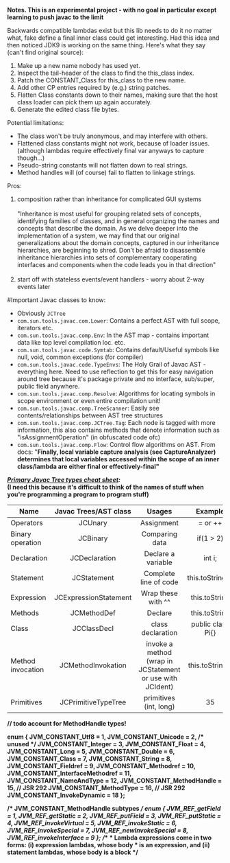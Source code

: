 <!--
  ~       Copyright (c) 2017.  Preston Garno
  ~
  ~        Licensed under the Apache License, Version 2.0 (the "License");
  ~        you may not use this file except in compliance with the License.
  ~        You may obtain a copy of the License at
  ~
  ~            http://www.apache.org/licenses/LICENSE-2.0
  ~
  ~        Unless required by applicable law or agreed to in writing, software
  ~        distributed under the License is distributed on an "AS IS" BASIS,
  ~        WITHOUT WARRANTIES OR CONDITIONS OF ANY KIND, either express or implied.
  ~        See the License for the specific language governing permissions and
  ~        limitations under the License.
  -->
__Notes.  This is an experimental project - with no goal in particular except learning to push javac to the limit__

Backwards compatible lambdas exist but this lib needs to do it no matter what, fake define a final inner class could get interesting.  Had this idea and then noticed JDK9 is working on the same thing. Here's what they say (can't find original source):

   1. Make up a new name nobody has used yet.
   2. Inspect the tail-header of the class to find the this_class index.
   3. Patch the CONSTANT_Class for this_class to the new name.
   4. Add other CP entries required by (e.g.) string patches.
   5. Flatten Class constants down to their names, making sure that
      the host class loader can pick them up again accurately.
   6. Generate the edited class file bytes.
       
Potential limitations:
   * The class won't be truly anonymous, and may interfere with others.
   * Flattened class constants might not work, because of loader issues. (although lambdas require effectively final var anyways to capture though...)
   * Pseudo-string constants will not flatten down to real strings.
   * Method handles will (of course) fail to flatten to linkage strings.

Pros:

1) composition rather than inheritance for complicated GUI systems<br><br>
"Inheritance is most useful for grouping related sets of concepts, identifying families of classes, and in general organizing the names and concepts that describe the domain. As we delve deeper into the implementation of a system, we may find that our original generalizations about the domain concepts, captured in our inheritance hierarchies, are beginning to shred. Don’t be afraid to disassemble inheritance hierarchies into sets of complementary cooperating interfaces and components when the code leads you in that direction" <br> <br>
2) start off with stateless events/event handlers - worry about 2-way events later



#Important Javac classes to know:
- Obviously `JCTree`
- `com.sun.tools.javac.com.Lower`: Contains a perfect AST with full scope, iterators etc.
- `com.sun.tools.javac.comp.Env`: In the AST map - contains important data like top level compilation loc. etc.
- `com.sun.tools.javac.code.Symtab`: Contains default/Useful symbols like null, void, common exceptions (for compiler)
- `com.sun.tools.javac.code.TypeEnvs`: The Holy Grail of Javac AST - everything here. Need to use reflection to get this for easy navigation around tree because it's package private and no interface, sub/super, public field anywhere.
- `com.sun.tools.javac.comp.Resolve`: Algorithms for locating symbols in scope environment or even entire compilation unit!
- `com.sun.tools.javac.comp.TreeScanner`: Easily see contents/relationships between AST tree structures
- `com.sun.tools.javac.comp.JCTree.Tag`: Each node is tagged with more information, this also contains methods that denote information such as "isAssignmentOperation" (in obfuscated code ofc)
- `com.sun.tools.javac.comp.Flow`: Control flow algorithms on AST. From docs: "<b>Finally, local variable capture analysis (see CaptureAnalyzer) determines that local variables accessed within the scope of an inner class/lambda are either final or effectively-final"


___[Primary Javac Tree types cheat sheet](https://docs.oracle.com/javase/8/docs/jdk/api/javac/tree/):___<br>
(I need this because it's difficult to think of the names of stuff when you're programming a program to program stuff)

| Name | Javac Trees/AST class | Usages | Example |
|  --- | :---: | :---------:|:----------------: |
|Operators| JCUnary | Assignment | = or ++ |
|Binary operation | JCBinary | Comparing data | if(1 > 2)
|Declaration| JCDeclaration | Declare a variable | int i; |
|Statement| JCStatement | Complete line of code | this.toString(); |
|Expression| JCExpressionStatement | Wrap these with ^^ | this.toString |
|Methods|JCMethodDef | Declare | this.toString |
|Class| JCClassDecl | class declaration| public class Pi{} |
|Method invocation|JCMethodInvokation| invoke a method (wrap in JCStatement or use with JCIdent) | this.toString() |
|Primitives| JCPrimitiveTypeTree | primitives (int, long)| 35 |


// todo account for MethodHandle types!

enum {
    JVM_CONSTANT_Utf8                   = 1,
    JVM_CONSTANT_Unicode                = 2, /* unused */
    JVM_CONSTANT_Integer                = 3,
    JVM_CONSTANT_Float                  = 4,
    JVM_CONSTANT_Long                   = 5,
    JVM_CONSTANT_Double                 = 6,
    JVM_CONSTANT_Class                  = 7,
    JVM_CONSTANT_String                 = 8,
    JVM_CONSTANT_Fieldref               = 9,
    JVM_CONSTANT_Methodref              = 10,
    JVM_CONSTANT_InterfaceMethodref     = 11,
    JVM_CONSTANT_NameAndType            = 12,
    JVM_CONSTANT_MethodHandle           = 15,  // JSR 292
    JVM_CONSTANT_MethodType             = 16,   // JSR 292
    JVM_CONSTANT_InvokeDynamic          = 18
};

/* JVM_CONSTANT_MethodHandle subtypes */
enum {
    JVM_REF_getField                = 1,
    JVM_REF_getStatic               = 2,
    JVM_REF_putField                = 3,
    JVM_REF_putStatic               = 4,
    JVM_REF_invokeVirtual           = 5,
    JVM_REF_invokeStatic            = 6,
    JVM_REF_invokeSpecial           = 7,
    JVM_REF_newInvokeSpecial        = 8,
    JVM_REF_invokeInterface         = 9
};
/**
     * Lambda expressions come in two forms: (i) expression lambdas, whose body
     * is an expression, and (ii) statement lambdas, whose body is a block
     */
